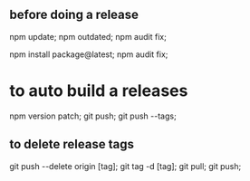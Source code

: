 ## before doing a release

  npm update;
  npm outdated;
  npm audit fix;

  npm install package@latest;
  npm audit fix;

# to auto build a releases

  npm version patch;
  git push;
  git push --tags;

## to delete release tags
  git push --delete origin [tag];
  git tag -d [tag];
  git pull;
  git push;
